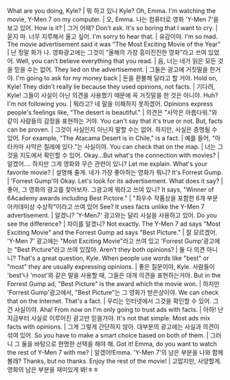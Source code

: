What are you doing, Kyle?					| 뭐 하고 있니 Kyle?
Oh, Emma. I'm watching the movie, Y-Men 7 on my computer.	| 오, Emma. 나는 컴퓨터로 영화 'Y-Men 7'을 보고 있어.
How is it?							| 그거 어때?
Don't ask. It's so boring that I want to cry.			| 묻지 마. 너무 지루해서 울고 싶어.
I'm sorry to hear that.						| 유감이야.
I'm so mad. The movie advertisement said it was "The Most Exciting Movie of the Year"	| 난 정말 화가 나. 영화광고에는 그것이 "올해의 가장 흥미진진한 영화"라고 쓰여 있었어.
Well, you can't believe everything that you read.		| 음, 너는 네가 읽은 모든 것을 믿을 수는 없어.
They lied on the advertisement.					| 그들은 광고에 거짓말을 한거야.
I'm going to ask for my money back				| 돈을 환불해 달라고 할 거야.
Hold on, Kyle! They didn't really lie because they used opinions, not facts.	| 기다려, Kyle! 그들이 사실이 아닌 의견을 사용했기 때문에 꼭 거짓말을 한 것은 아니야.
Huh? I'm not following you.					| 뭐라고? 네 말을 이해하지 못하겠어.
Opinions express people's feelings like, "The desert is beautiful."	| 의견은 "사막은 아름다워."와 같이 사람들의 감정을 표현하는 거야.
You can't say that it's true or not. But, facts can be proven.	| 그것이 사실인지 아닌지 말할 수는 없어. 하지만, 사실은 증명될 수 있어.
For example, "The Atacama Desert is in Chile," is a fact.	| 예를 들어, "아타카마 사막은 칠레에 있다."는 사실이야.
You can check that on the map.					| 너는 그것을 지도에서 확인할 수 있어.
Okay...But what's the connection with movies?			| 알겠어.... 하지만 그게 영화와 무슨 관련이 있니?
Let me explain. What's your favorite movie?			| 설명해 줄게. 네가 가장 좋아하는 영화가 뭐니?
It's Forrest Gump.						| 'Forrest Gump'야
Okay. Let's look for its advertisement. What does it say?	| 좋아, 그 영화의 광고를 찾아보자. 그광고에 뭐라고 쓰여 있니?
It says, "Winner of 6Academy awards including Best Pictore."	| "최우수 작품상을 포함한 6개 부문 아카데미상 수상작"이라고 쓰여 있어
See? It uses facts unlike the Y-Men 7 advertisement.		| 알겠니? 'Y-Men7' 광고와는 달리 사실을 사용하고 있어.
Do you see the difference?					| 차이를 알겠니?
Not exactly. The Y-Men 7 ad says "Most Exciting Movie" and the Forrest Gump ad says "Best Picture."	| 잘 모르겠어. 'Y-Men 7' 광고에는 "Most Exciting Movie"라고 쓰여 있고 'Forrest Gump'광고에는 "Best Picture"라고 쓰여 있잖아.
Aren't they both opinions?					| 둘 다 의견 아니니?
That's a great question, Kyle. When people use words like "best" or "most" they are usually expressing opinions.							| 좋은 질문이야, Kyle. 사람들이 'best'나 'most'와 같은 말을 사용할 때, 그들은 대개 의견을 표현하는거야.
But in the Forrest Gump ad, "Best Picture" is the award which the movie won.	| 하지만 'Forrest Gump'광고에서, "Best Picture"는 그 영화가 받은상이야.
We can check that on the Internet. That's a fact.		| 우리는 인터넷에서 그것을 확인할 수 있어. 그건 사실이야.
Aha! From now on I'm only going to trust ads with facts.	| 아하! 난 지금부터 사실로 이루어진 광고만 믿을거야.
It's not that simple. Most ads mix facts with opinions.		| 그게 그렇게 간단하지 않아. 대부분의 광고에는 사실과 의견이 섞여 있어.
So you have to make a smart choice based on both of them.	| 그러니 그 둘을 바탕으로 현명한 선택을 해야 해.
Got it! Emma, do you want to watch the rest of Y-Men 7 with me?	| 알겠어!Emma. 'Y-Men 7'의 남은 부분을 나와 함께 볼래?
Thanks, but no thanks. Enjoy the rest of the movie!		| 고맙지만, 사양할게. 영화의 남은 부분을 재미있게 봐!ㅎㅎ